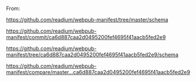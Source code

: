 From:

https://github.com/readium/webpub-manifest/tree/master/schema

https://github.com/readium/webpub-manifest/commit/ca6d887caa2d0495200fef4695f41aacb5fed2e9

https://github.com/readium/webpub-manifest/tree/ca6d887caa2d0495200fef4695f41aacb5fed2e9/schema

https://github.com/readium/webpub-manifest/compare/master...ca6d887caa2d0495200fef4695f41aacb5fed2e9
